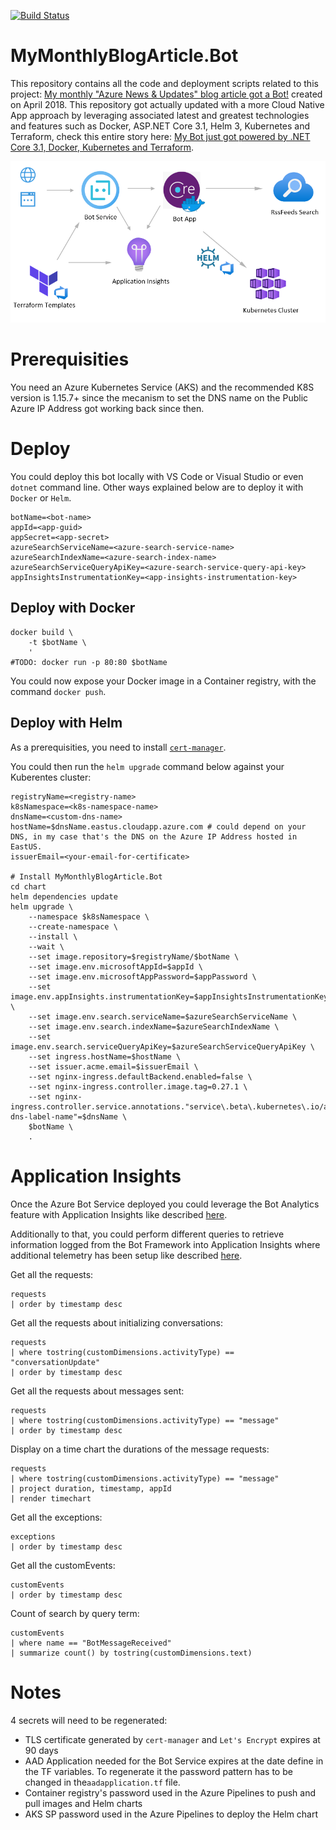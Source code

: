 [![Build Status](https://dev.azure.com/mabenoit-ms/MyOwnBacklog/_apis/build/status/MyMonthlyBlogArticle.Bot?branchName=master)](https://dev.azure.com/mabenoit-ms/MyOwnBacklog/_build/latest?definitionId=111&branchName=master)

# MyMonthlyBlogArticle.Bot

This repository contains all the code and deployment scripts related to this project: [My monthly "Azure News & Updates" blog article got a Bot!](https://alwaysupalwayson.blogspot.com/2018/04/my-monthly-azure-news-updates-blog.html) created on April 2018. This repository got actually updated with a more Cloud Native App approach by leveraging associated latest and greatest technologies and features such as Docker, ASP.NET Core 3.1, Helm 3, Kubernetes and Terraform, check this entire story here: [My Bot just got powered by .NET Core 3.1, Docker, Kubernetes and Terraform](https://alwaysupalwayson.com/cloud-native-bot-app/).

![Flow & Architecture diagram](./FlowAndArchitecture.PNG "Flow & Architecture diagram")

# Prerequisities

You need an Azure Kubernetes Service (AKS) and the recommended K8S version is 1.15.7+ since the mecanism to set the DNS name on the Public Azure IP Address got working back since then.

# Deploy

You could deploy this bot locally with VS Code or Visual Studio or even `dotnet` command line. Other ways explained below are to deploy it with `Docker` or `Helm`.

```
botName=<bot-name>
appId=<app-guid>
appSecret=<app-secret>
azureSearchServiceName=<azure-search-service-name>
azureSearchIndexName=<azure-search-index-name>
azureSearchServiceQueryApiKey=<azure-search-service-query-api-key>
appInsightsInstrumentationKey=<app-insights-instrumentation-key>
```

## Deploy with Docker

```
docker build \
    -t $botName \
    '
#TODO: docker run -p 80:80 $botName
```

You could now expose your Docker image in a Container registry, with the command `docker push`.

## Deploy with Helm

As a prerequisities, you need to install [`cert-manager`](https://hub.helm.sh/charts/jetstack/cert-manager).

You could then run the `helm upgrade` command below against your Kuberentes cluster:

```
registryName=<registry-name>
k8sNamespace=<k8s-namespace-name>
dnsName=<custom-dns-name>
hostName=$dnsName.eastus.cloudapp.azure.com # could depend on your DNS, in my case that's the DNS on the Azure IP Address hosted in EastUS.
issuerEmail=<your-email-for-certificate>

# Install MyMonthlyBlogArticle.Bot
cd chart
helm dependencies update
helm upgrade \
    --namespace $k8sNamespace \
    --create-namespace \
    --install \
    --wait \
    --set image.repository=$registryName/$botName \
    --set image.env.microsoftAppId=$appId \
    --set image.env.microsoftAppPassword=$appPassword \
    --set image.env.appInsights.instrumentationKey=$appInsightsInstrumentationKey \
    --set image.env.search.serviceName=$azureSearchServiceName \
    --set image.env.search.indexName=$azureSearchIndexName \
    --set image.env.search.serviceQueryApiKey=$azureSearchServiceQueryApiKey \
    --set ingress.hostName=$hostName \
    --set issuer.acme.email=$issuerEmail \
    --set nginx-ingress.defaultBackend.enabled=false \
    --set nginx-ingress.controller.image.tag=0.27.1 \
    --set nginx-ingress.controller.service.annotations."service\.beta\.kubernetes\.io/azure-dns-label-name"=$dnsName \
    $botName \
    .
```

# Application Insights

Once the Azure Bot Service deployed you could leverage the Bot Analytics feature with Application Insights like described [here](https://docs.microsoft.com/azure/bot-service/bot-service-manage-analytics).

Additionally to that, you could perform different queries to retrieve information logged from the Bot Framework into Application Insights where additional telemetry has been setup like described [here](https://docs.microsoft.com/azure/bot-service/bot-builder-telemetry).

Get all the requests:
```
requests
| order by timestamp desc
```

Get all the requests about initializing conversations:
```
requests
| where tostring(customDimensions.activityType) == "conversationUpdate"
| order by timestamp desc
```

Get all the requests about messages sent:
```
requests
| where tostring(customDimensions.activityType) == "message"
| order by timestamp desc
```

Display on a time chart the durations of the message requests:
```
requests
| where tostring(customDimensions.activityType) == "message"
| project duration, timestamp, appId
| render timechart
```

Get all the exceptions:
```
exceptions
| order by timestamp desc
```

Get all the customEvents:
```
customEvents
| order by timestamp desc
```

Count of search by query term:
```
customEvents
| where name == "BotMessageReceived" 
| summarize count() by tostring(customDimensions.text)
```

# Notes

4 secrets will need to be regenerated:
- TLS certificate generated by `cert-manager` and `Let's Encrypt` expires at 90 days
- AAD Application needed for the Bot Service expires at the date define in the TF variables. To regenerate it the password pattern has to be changed in the`aadapplication.tf` file.
- Container registry's password used in the Azure Pipelines to push and pull images and Helm charts
- AKS SP password used in the Azure Pipelines to deploy the Helm chart
